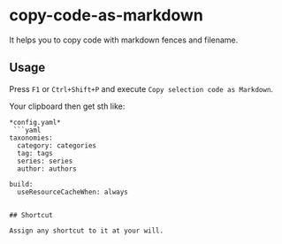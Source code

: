 # copy-code-as-markdown

It helps you to copy code with markdown fences and filename.

## Usage

Press `F1` or `Ctrl+Shift+P` and execute `Copy selection code as Markdown`.

Your clipboard then get sth like:

```
*config.yaml*
 ```yaml
taxonomies:
  category: categories
  tag: tags
  series: series
  author: authors

build:
  useResourceCacheWhen: always

 ```
 
```

## Shortcut

Assign any shortcut to it at your will.